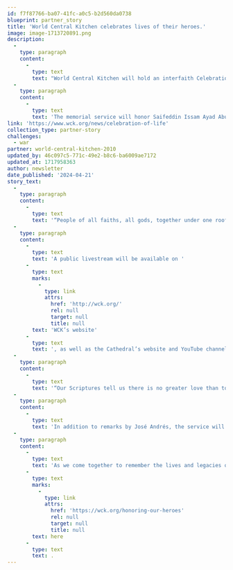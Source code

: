```yaml
---
id: f7f87766-ba07-41fc-a0c5-b2d560da0738
blueprint: partner_story
title: 'World Central Kitchen celebrates lives of their heroes.'
image: image-1713720891.png
description:
  -
    type: paragraph
    content:
      -
        type: text
        text: "World Central Kitchen will hold an interfaith Celebration of Life to honor our heroes killed in Gaza. The memorial service will be held at the National Cathedral in Washington, DC on Thursday, April 25, at 11am.\_\_"
  -
    type: paragraph
    content:
      -
        type: text
        text: 'The memorial service will honor Saifeddin Issam Ayad Abutaha of Palestine, John Chapman of Britain, Jacob Flickinger of the U.S. and Canada, Lalzawmi “Zomi” Frankcom of Australia, James Henderson of Britain, James Kirby of Britain, and Damian Soból of Poland.'
link: 'https://www.wck.org/news/celebration-of-life'
collection_type: partner-story
challenges:
  - war
partner: world-central-kitchen-2010
updated_by: 46c097c5-771c-49e2-b8c6-ba6009ae7172
updated_at: 1717958363
author: newsletter
date_published: '2024-04-21'
story_text:
  -
    type: paragraph
    content:
      -
        type: text
        text: '“People of all faiths, all gods, together under one roof will be able to hold our heroes in their hearts at the National Cathedral,” said chef José Andrés, founder of WCK.'
  -
    type: paragraph
    content:
      -
        type: text
        text: 'A public livestream will be available on '
      -
        type: text
        marks:
          -
            type: link
            attrs:
              href: 'http://wck.org/'
              rel: null
              target: null
              title: null
        text: 'WCK’s website'
      -
        type: text
        text: ', as well as the Cathedral’s website and YouTube channel. The service is by invitation only. The public is invited to join the service via livestream.'
  -
    type: paragraph
    content:
      -
        type: text
        text: '“Our Scriptures tell us there is no greater love than to lay down one’s life for one’s friends or for those in need,” said The Very Rev. Randy Hollerith, Dean of the Cathedral. “We are honored to open the doors of this Cathedral so the world can come together to honor the sacrifice of these seven brave souls and pray for an end to the war that took their lives.”'
  -
    type: paragraph
    content:
      -
        type: text
        text: 'In addition to remarks by José Andrés, the service will include a live performance by Yo-Yo Ma. Prominent faith leaders, including Bishop Mariann Edgar Budde of the Episcopal Diocese of Washington, Cardinal Wilton Gregory of the Roman Catholic Archdiocese of Washington, Rabbi Susan N. Shankman of Washington Hebrew Congregation, and Imam Talib M. Shareef of Masjid Muhammad, The Nation’s Mosque, will also participate.'
  -
    type: paragraph
    content:
      -
        type: text
        text: 'As we come together to remember the lives and legacies of our colleagues, we invite you to learn more about the lasting impact of these exemplary humanitarians '
      -
        type: text
        marks:
          -
            type: link
            attrs:
              href: 'https://wck.org/honoring-our-heroes'
              rel: null
              target: null
              title: null
        text: here
      -
        type: text
        text: .
---
```

